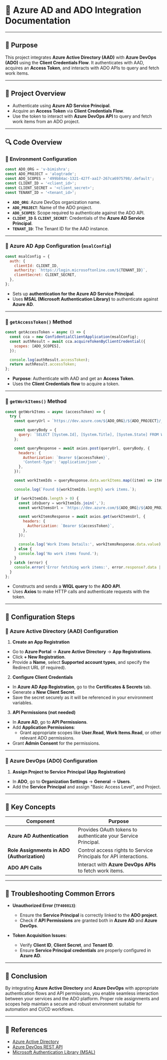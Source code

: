 
# 📜 **Azure AD and ADO Integration Documentation**

---

## 📜 **Purpose**

This project integrates **Azure Active Directory (AAD)** with **Azure DevOps (ADO)** using the **Client Credentials Flow**. It authenticates with AAD, acquires an **Access Token**, and interacts with ADO APIs to query and fetch work items.

---

## 📖 **Project Overview**

- Authenticate using **Azure AD Service Principal**.
- Acquire an **Access Token** via **Client Credentials Flow**.
- Use the token to interact with **Azure DevOps API** to query and fetch work items from an ADO project.

---

## 🔍 **Code Overview**

### 📌 **Environment Configuration**

```javascript
const ADO_ORG = 'v-bimishra';
const ADO_PROJECT = 'alogtrade';
const ADO_SCOPES = '499b84ac-1321-427f-aa17-267ca6975798/.default';
const CLIENT_ID = '<client_id>';
const CLIENT_SECRET = '<client_secret>';
const TENANT_ID = '<tenant_id>';
```

- **`ADO_ORG`**: Azure DevOps organization name.
- **`ADO_PROJECT`**: Name of the ADO project.
- **`ADO_SCOPES`**: Scope required to authenticate against the ADO API.
- **`CLIENT_ID`** & **`CLIENT_SECRET`**: Credentials of the **Azure AD Service Principal**.
- **`TENANT_ID`**: The Tenant ID for the AAD instance.

---

### 🔹 **Azure AD App Configuration (`msalConfig`)**

```javascript
const msalConfig = {
  auth: {
    clientId: CLIENT_ID,
    authority: `https://login.microsoftonline.com/${TENANT_ID}`,
    clientSecret: CLIENT_SECRET,
  },
};
```

- Sets up **authentication for the Azure AD Service Principal**.
- Uses **MSAL (Microsoft Authentication Library)** to authenticate against **Azure AD**.

---

### 🔹 **`getAccessToken()` Method**

```javascript
const getAccessToken = async () => {
  const cca = new ConfidentialClientApplication(msalConfig);
  const authResult = await cca.acquireTokenByClientCredential({
    scopes: [ADO_SCOPES],
  });

  console.log(authResult.accessToken);
  return authResult.accessToken;
};
```

- **Purpose**: Authenticate with AAD and get an **Access Token**.
- Uses the **Client Credentials flow** to acquire a token.

---

### 🔹 **`getWorkItems()` Method**

```javascript
const getWorkItems = async (accessToken) => {
  try {
    const queryUrl = `https://dev.azure.com/${ADO_ORG}/${ADO_PROJECT}/_apis/wit/wiql?api-version=7.1`;

    const queryBody = {
      query: `SELECT [System.Id], [System.Title], [System.State] FROM WorkItems WHERE [System.TeamProject] = '${ADO_PROJECT}'`,
    };

    const queryResponse = await axios.post(queryUrl, queryBody, {
      headers: {
        Authorization: `Bearer ${accessToken}`,
        'Content-Type': 'application/json',
      },
    });

    const workItemIds = queryResponse.data.workItems.map((item) => item.id);

    console.log(`Found ${workItemIds.length} work items.`);

    if (workItemIds.length > 0) {
      const idsQuery = workItemIds.join(',');
      const workItemsUrl = `https://dev.azure.com/${ADO_ORG}/${ADO_PROJECT}/_apis/wit/workitems?ids=${idsQuery}&api-version=7.1`;

      const workItemsResponse = await axios.get(workItemsUrl, {
        headers: {
          Authorization: `Bearer ${accessToken}`,
        },
      });

      console.log('Work Items Details:', workItemsResponse.data.value);
    } else {
      console.log('No work items found.');
    }
  } catch (error) {
    console.error('Error fetching work items:', error.response?.data || error.message);
  }
};
```

- Constructs and sends a **WIQL query** to the **ADO API**.
- Uses **Axios** to make HTTP calls and authenticate requests with the token.

---

## 🧩 **Configuration Steps**

### 🔹 **Azure Active Directory (AAD) Configuration**

1. **Create an App Registration**
- Go to **Azure Portal** → **Azure Active Directory** → **App Registrations**.
- Click **+ New Registration**.
- Provide a **Name**, select **Supported account types**, and specify the Redirect URL (if required).

2. **Configure Client Credentials**
- In **Azure AD App Registration**, go to the **Certificates & Secrets** tab.
- Generate a **New Client Secret**.
- Save the secret securely as it will be referenced in your environment variables.

3. **API Permissions (not needed)**
- In **Azure AD**, go to **API Permissions**.
- Add **Application Permissions**:
  - Grant appropriate scopes like **User.Read**, **Work Items.Read**, or other relevant ADO permissions.
- Grant **Admin Consent** for the permissions.

---

### 🔹 **Azure DevOps (ADO) Configuration**

1. **Assign Project to Service Principal (App Registration)**
- In **ADO**, go to **Organization Settings** → **General** → **Users**.
- Add the **Service Principal** and assign "Basic Access Level", and Project.

---

## 🔑 **Key Concepts**

| **Component**               | **Purpose**                                      |
|-----------------------------|------------------------------------------------------|
| **Azure AD Authentication** | Provides OAuth tokens to authenticate your Service Principal. |
| **Role Assignments in ADO (Authorization)** | Control access rights to Service Principals for API interactions. |
| **ADO API Calls**          | Interact with **Azure DevOps APIs** to fetch work items. |

---

## 📜 **Troubleshooting Common Errors**

- **Unauthorized Error (`TF400813`)**:
  - Ensure the **Service Principal** is correctly linked to the **ADO project**.
  - Check if **API Permissions** are granted both in **Azure AD** and **Azure DevOps**.

- **Token Acquisition Issues**:
  - Verify **Client ID**, **Client Secret**, and **Tenant ID**.
  - Ensure **Service Principal credentials** are properly configured in **Azure AD**.

---

## 📜 **Conclusion**

By integrating **Azure Active Directory** and **Azure DevOps** with appropriate authentication flows and API permissions, you enable seamless interaction between your services and the ADO platform. Proper role assignments and scopes help maintain a secure and robust environment suitable for automation and CI/CD workflows.

---

## 📜 **References**

- [Azure Active Directory](https://docs.microsoft.com/en-us/azure/active-directory/)
- [Azure DevOps REST API](https://docs.microsoft.com/en-us/rest/api/azure/devops/)
- [Microsoft Authentication Library (MSAL)](https://docs.microsoft.com/en-us/azure/active-directory/develop/msal-overview)
